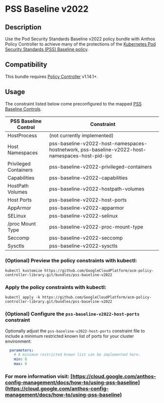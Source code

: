 # PSS Baseline v2022

## Description
Use the Pod Security Standards Baseline v2022 policy bundle with Anthos Policy
Controller to achieve many of the protections of the
[Kubernetes Pod Security Standards (PSS) Baseline policy](https://kubernetes.io/docs/concepts/security/pod-security-standards/#baseline).

## Compatibility

This bundle requires [Policy Controller](https://cloud.google.com/anthos-config-management/docs/concepts/policy-controller) v1.14.1+.

## Usage

The constraint listed below come preconfigured to the mapped [PSS Baseline
Controls](https://kubernetes.io/docs/concepts/security/pod-security-standards/#baseline).

| PSS Baseline Control  | Constraint                                                                                      |
|-----------------------|-------------------------------------------------------------------------------------------------|
| HostProcess           | (not currently implemented)                                                                     |
| Host Namespaces       | pss-baseline-v2022-host-namespaces-hostnetwork, pss-baseline-v2022-host-namespaces-host-pid-ipc |
| Privileged Containers | pss-baseline-v2022-privileged-containers                                                        |
| Capabilities          | pss-baseline-v2022-capabilities                                                                 |
| HostPath Volumes      | pss-baseline-v2022-hostpath-volumes                                                             |
| Host Ports            | pss-baseline-v2022-host-ports                                                                   |
| AppArmor              | pss-baseline-v2022-apparmor                                                                     |
| SELinux               | pss-baseline-v2022-selinux                                                                      |
| /proc Mount Type      | pss-baseline-v2022-proc-mount-type                                                              |
| Seccomp               | pss-baseline-v2022-seccomp                                                                      |
| Sysctls               | pss-baseline-v2022-sysctls                                                                      |

### (Optional) Preview the policy constraints with kubectl:
```shell
kubectl kustomize https://github.com/GoogleCloudPlatform/acm-policy-controller-library.git/bundles/pss-baseline-v2022
```

### Apply the policy constraints with kubectl:
```shell
kubectl apply -k https://github.com/GoogleCloudPlatform/acm-policy-controller-library.git/bundles/pss-baseline-v2022
```

### (Optional) Configure the `pss-baseline-v2022-host-ports` constraint
Optionally adjust the `pss-baseline-v2022-host-ports` constraint file to include
a minimum restricted known list of ports for your cluster environment:
```yaml
  parameters:
    # A minimum restricted known list can be implemented here.
    min: 0
    max: 0
```

### For more information visit: [https://cloud.google.com/anthos-config-management/docs/how-to/using-pss-baseline](https://cloud.google.com/anthos-config-management/docs/how-to/using-pss-baseline)
